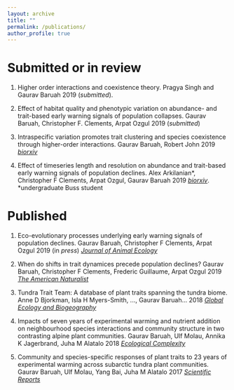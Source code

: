 ```yaml
---
layout: archive
title: ""
permalink: /publications/
author_profile: true
---
```

# Submitted or in review

1. Higher order interactions and coexistence theory. Pragya Singh and Gaurav Baruah 2019 (*submitted*).

2. Effect of habitat quality and phenotypic variation on abundance- and trait-based early warning signals of population collapses. Gaurav Baruah, Christopher F. Clements, Arpat Ozgul 2019 (*submitted*)

3. Intraspecific variation promotes trait clustering and species coexistence through higher-order interactions.
Gaurav Baruah, Robert John 2019 [*biorxiv*](https://www.biorxiv.org/content/10.1101/494757v2.abstract)

4. Effect of timeseries length and resolution on abundance and trait-based early warning signals of population declines.
Alex Arkilanian\*, Christopher F Clements, Arpat Ozgul, Gaurav Baruah 2019 [*biorxiv*](https://www.biorxiv.org/content/10.1101/568600v1.abstract).  \*undergraduate Buss student


# Published

1. Eco-evolutionary processes underlying early warning signals of population declines.
Gaurav Baruah, Christopher F Clements, Arpat Ozgul 2019 (in *press*) [*Journal of Animal Ecology*](https://www.biorxiv.org/content/10.1101/422915v3.abstract)

2. When do shifts in trait dynamices precede population declines?
Gaurav Baruah, Christopher F Clements, Frederic Guillaume, Arpat Ozgul 2019 [*The American Naturalist*](https://www.journals.uchicago.edu/doi/10.1086/702849)

3. Tundra Trait Team: A database of plant traits spanning the tundra biome.
Anne D Bjorkman, Isla H Myers-Smith, ..., Gaurav Baruah... 2018 [*Global Ecology and Biogeography*](https://onlinelibrary.wiley.com/doi/abs/10.1111/geb.12821)

4. Impacts of seven years of experimental warming and nutrient addition on neighbourhood species interactions and community structure in two contrasting alpine plant communities.
Gaurav Baruah, Ulf Molau, Annika K Jagerbrand, Juha M Alatalo 2018 [*Ecological Complexity*](https://www.sciencedirect.com/science/article/pii/S1476945X17301101)

5. Community and species-specific responses of plant traits to 23 years of experimental warming across subarctic tundra plant communities.
Gaurav Baruah, Ulf Molau, Yang Bai, Juha M Alatalo 2017 [*Scientific Reports*](https://www.nature.com/articles/s41598-017-02595-2)



